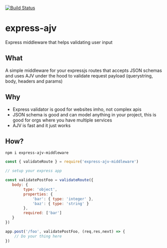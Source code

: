 [![Build Status](https://travis-ci.org/fatmatto/express-ajv.svg?branch=master)](https://travis-ci.org/fatmatto/express-ajv)

# express-ajv
Express middleware that helps validating user input

## What
A simple middleware for your expressjs routes that accepts JSON schemas and uses AJV under the hood to validate request payload (querystring, body, headers and params)

## Why
* Express validator is good for websites imho, not complex apis
* JSON schema is good and can model anything in your project, this is good for orgs where you have multiple services
* AJV is fast and it just works

## How?
`npm i express-ajv-middleware`

```javascript
const { validateRoute } = require('express-ajv-middleware')

// setup your express app

const validatePostFoo = validateRoute({
   body: {
        type: 'object',
        properties: {
            'bar': { type: 'integer' },
            'baz': { type: 'string' }
        },
        required: ['bar']
   }
})

app.post('/foo', validatePostFoo, (req,res,next) => {
    // Do your thing here
})
```
